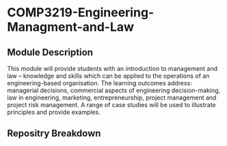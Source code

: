# COMP3219-Engineering-Managment-and-Law

## Module Description
This module will provide students with an introduction to management and law – knowledge and skills which can be applied to the operations of an engineering-based organisation. The learning outcomes address: managerial decisions, commercial aspects of engineering decision-making, law in engineering, marketing, entrepreneurship, project management and project risk management. A range of case studies will be used to illustrate principles and provide examples.

## Repositry Breakdown
